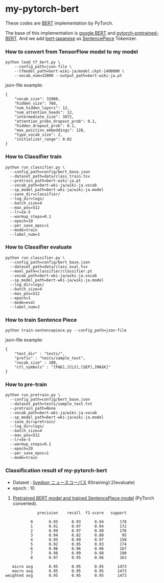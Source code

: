 # my-pytorch-bert
These codes are [BERT](https://arxiv.org/abs/1810.04805) implementation by PyTorch.

The base of this implementation is [google BERT](https://github.com/google-research/bert) and [pytorch-pretrained-BERT](https://github.com/huggingface/pytorch-pretrained-BERT).
And we add [bert-japanese](https://github.com/yoheikikuta/bert-japanese) as [SentencePiece](https://github.com/google/sentencepiece) Tokenizer.

### How to convert from TensorFlow model to my model
```
python load_tf_bert.py \
    --config_path=json-file \
    --tfmodel_path=bert-wiki-ja/model.ckpt-1400000 \
    --vocab_num=32000 --output_path=bert-wiki-ja.pt
```
json-file example:
```
{
	"vocab_size": 32000,
	"hidden_size": 768,
	"num_hidden_layers": 12,
	"num_attention_heads": 12,
	"intermediate_size": 3072,
	"attention_probs_dropout_prob": 0.1,
	"hidden_dropout_prob": 0.1,
	"max_position_embeddings": 128,
	"type_vocab_size": 2,
	"initializer_range": 0.02
}
```

### How to Classifier train
```
python run_classifier.py \
  --config_path=config/bert_base.json
  --dataset_path=data/class_train.tsv
  --pretrain_path=bert-wiki-ja.pt
  --vocab_path=bert-wki-ja/wiki-ja.vocab
  --sp_model_path=bert-wki-ja/wiki-ja.model
  --save_dir=classifier/
  --log_dir=logs/
  --batch_size=4
  --max_pos=512
  --lr=2e-5
  --warmup_steps=0.1
  --epoch=10
  --per_save_epoc=1
  --mode=train
  --label_num=3
```

### How to Classifier evaluate
```
python run_classifier.py \
  --config_path=config/bert_base.json
  --dataset_path=data/class_eval.tsv
  --moel_path=classifier/classifier.pt
  --vocab_path=bert-wki-ja/wiki-ja.vocab
  --sp_model_path=bert-wki-ja/wiki-ja.model
  --log_dir=logs/
  --batch_size=4
  --max_pos=512
  --epoch=1
  --mode=eval
  --label_num=3
```

### How to train Sentence Piece
```
python train-sentencepiece.py --config_path=json-file
```
json-file example:
```
{
    "text_dir" : "tests/",
    "prefix" : "tests/sample_text",
    "vocab_size" : 100,
    "ctl_symbols" : "[PAD],[CLS],[SEP],[MASK]"
}
```

### How to pre-train
```
python run_pretrain.py \
  --config_path=config/bert_base.json
  --dataset_path=tests/sample_text.txt
  --pretrain_path=None
  --vocab_path=bert-wki-ja/wiki-ja.vocab
  --sp_model_path=bert-wki-ja/wiki-ja.model
  --save_dir=pretrain/
  --log_dir=logs/
  --batch_size=4
  --max_pos=512
  --lr=5e-5
  --warmup_steps=0.1
  --epoch=20
  --per_save_epoc=1
  --mode=train
```


### Classification result of my-pytorch-bert
- Dataset : [livedoor ニュースコーパス](https://www.rondhuit.com/download.html)  6(training):2(evaluate)
- epoch : 10

1. [Pretrained BERT model and trained SentencePiece model](https://drive.google.com/drive/folders/1Zsm9DD40lrUVu6iAnIuTH2ODIkh-WM-O?usp=sharing) (PyTorch converted).
 ```
               precision    recall  f1-score   support

            0       0.95      0.93      0.94       178
            1       0.91      0.97      0.94       172
            2       0.99      0.97      0.98       176
            3       0.94      0.82      0.88        95
            4       0.95      0.99      0.97       158
            5       0.92      0.95      0.93       174
            6       0.96      0.96      0.96       167
            7       0.98      0.99      0.98       190
            8       0.97      0.95      0.96       163

    micro avg       0.95      0.95      0.95      1473
    macro avg       0.95      0.95      0.95      1473
weighted avg       0.95      0.95      0.95      1473
```


